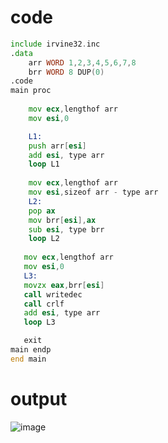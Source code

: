# code 
``` asm
include irvine32.inc
.data
	arr WORD 1,2,3,4,5,6,7,8
	brr WORD 8 DUP(0)
.code
main proc
	
	mov ecx,lengthof arr
	mov esi,0

	L1:
	push arr[esi]
	add esi, type arr
	loop L1
	
	mov ecx,lengthof arr
	mov esi,sizeof arr - type arr 
	L2:
	pop ax
	mov brr[esi],ax
	sub esi, type brr
	loop L2
   
   mov ecx,lengthof arr
   mov esi,0
   L3:
   movzx eax,brr[esi]
   call writedec
   call crlf
   add esi, type arr
   loop L3

   exit
main endp
end main

```
# output
![image](https://github.com/user-attachments/assets/dc037b2e-0f41-4d0c-ac47-0e4ce7975dc7)

